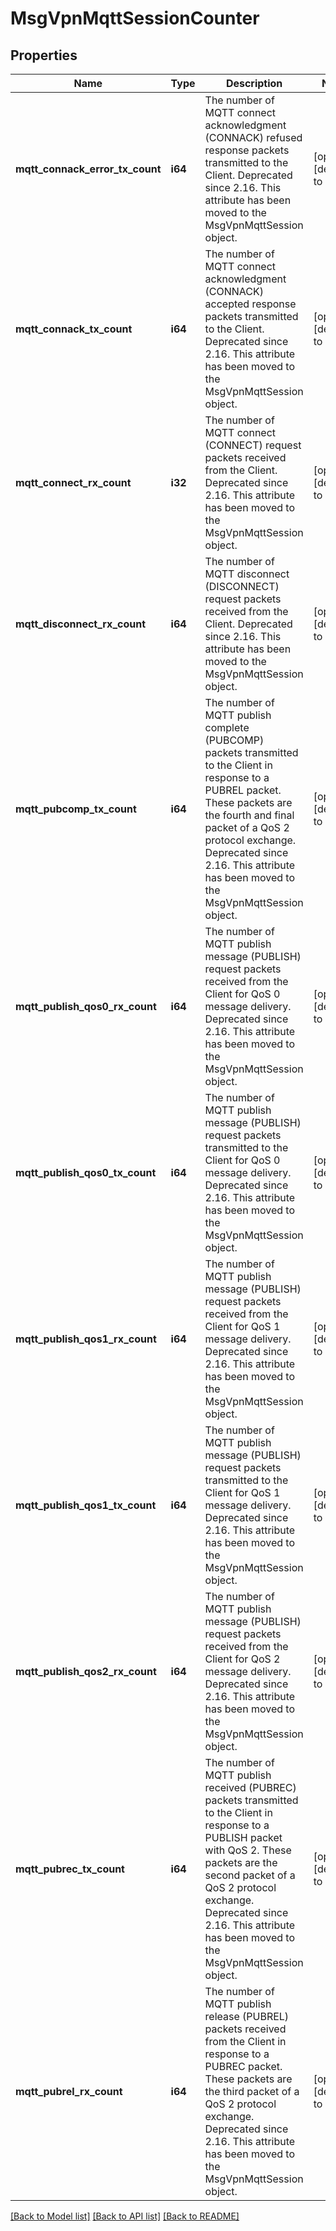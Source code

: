 # MsgVpnMqttSessionCounter

## Properties
Name | Type | Description | Notes
------------ | ------------- | ------------- | -------------
**mqtt_connack_error_tx_count** | **i64** | The number of MQTT connect acknowledgment (CONNACK) refused response packets transmitted to the Client. Deprecated since 2.16. This attribute has been moved to the MsgVpnMqttSession object. | [optional] [default to null]
**mqtt_connack_tx_count** | **i64** | The number of MQTT connect acknowledgment (CONNACK) accepted response packets transmitted to the Client. Deprecated since 2.16. This attribute has been moved to the MsgVpnMqttSession object. | [optional] [default to null]
**mqtt_connect_rx_count** | **i32** | The number of MQTT connect (CONNECT) request packets received from the Client. Deprecated since 2.16. This attribute has been moved to the MsgVpnMqttSession object. | [optional] [default to null]
**mqtt_disconnect_rx_count** | **i64** | The number of MQTT disconnect (DISCONNECT) request packets received from the Client. Deprecated since 2.16. This attribute has been moved to the MsgVpnMqttSession object. | [optional] [default to null]
**mqtt_pubcomp_tx_count** | **i64** | The number of MQTT publish complete (PUBCOMP) packets transmitted to the Client in response to a PUBREL packet. These packets are the fourth and final packet of a QoS 2 protocol exchange. Deprecated since 2.16. This attribute has been moved to the MsgVpnMqttSession object. | [optional] [default to null]
**mqtt_publish_qos0_rx_count** | **i64** | The number of MQTT publish message (PUBLISH) request packets received from the Client for QoS 0 message delivery. Deprecated since 2.16. This attribute has been moved to the MsgVpnMqttSession object. | [optional] [default to null]
**mqtt_publish_qos0_tx_count** | **i64** | The number of MQTT publish message (PUBLISH) request packets transmitted to the Client for QoS 0 message delivery. Deprecated since 2.16. This attribute has been moved to the MsgVpnMqttSession object. | [optional] [default to null]
**mqtt_publish_qos1_rx_count** | **i64** | The number of MQTT publish message (PUBLISH) request packets received from the Client for QoS 1 message delivery. Deprecated since 2.16. This attribute has been moved to the MsgVpnMqttSession object. | [optional] [default to null]
**mqtt_publish_qos1_tx_count** | **i64** | The number of MQTT publish message (PUBLISH) request packets transmitted to the Client for QoS 1 message delivery. Deprecated since 2.16. This attribute has been moved to the MsgVpnMqttSession object. | [optional] [default to null]
**mqtt_publish_qos2_rx_count** | **i64** | The number of MQTT publish message (PUBLISH) request packets received from the Client for QoS 2 message delivery. Deprecated since 2.16. This attribute has been moved to the MsgVpnMqttSession object. | [optional] [default to null]
**mqtt_pubrec_tx_count** | **i64** | The number of MQTT publish received (PUBREC) packets transmitted to the Client in response to a PUBLISH packet with QoS 2. These packets are the second packet of a QoS 2 protocol exchange. Deprecated since 2.16. This attribute has been moved to the MsgVpnMqttSession object. | [optional] [default to null]
**mqtt_pubrel_rx_count** | **i64** | The number of MQTT publish release (PUBREL) packets received from the Client in response to a PUBREC packet. These packets are the third packet of a QoS 2 protocol exchange. Deprecated since 2.16. This attribute has been moved to the MsgVpnMqttSession object. | [optional] [default to null]

[[Back to Model list]](../README.md#documentation-for-models) [[Back to API list]](../README.md#documentation-for-api-endpoints) [[Back to README]](../README.md)


